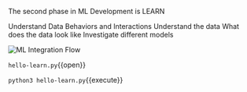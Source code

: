 The second phase in ML Development is 
LEARN

Understand Data Behaviors and Interactions
Understand the data
What does the data look like
Investigate different models

![ML Integration Flow](learn.png)



`hello-learn.py`{{open}}

`python3 hello-learn.py`{{execute}}

